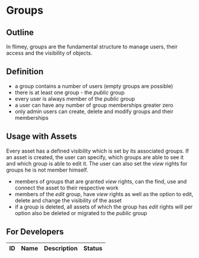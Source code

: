 # Groups

## Outline

In flimey, groups are the fundamental structure to manage users, their access and the visibility of objects.

## Definition

* a group contains a number of users (empty groups are possible)
* there is at least one group - the *public* group
* every user is always member of the *public* group
* a user can have any number of group memberships greater zero
* only admin users can create, delete and modify groups and their memberships

## Usage with Assets

Every asset has a defined visibility which is set by its associated groups. If an asset is created, the user
can specify, which groups are able to see it and which group is able to edit it. The user can also set the *view* rights for groups he is not member himself.

* members of groups that are granted *view* rights, can the find, use and connect the asset to their respective work
* members of the *edit* group, have *view* rights as well as the option to edit, delete and change the visibility of the asset
* if a group is deleted, all assets of which the group has *edit* rights will per option also be deleted or migrated to the *public* group

## For Developers

ID|Name|Description|Status
---|---|---|---
